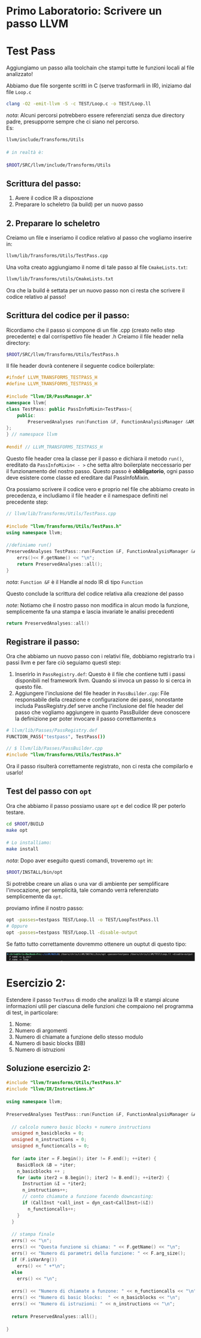 # Primo Laboratorio: Scrivere un passo LLVM

# Test Pass

Aggiungiamo un passo alla toolchain che stampi tutte le funzioni locali al file analizzato!

Abbiamo due file sorgente scritti in C (serve trasformarli in IR), iniziamo dal file `Loop.c`

```bash
clang -O2 -emit-llvm -S -c TEST/Loop.c -o TEST/Loop.ll
```

_nota_: Alcuni percorsi potrebbero essere referenziati senza due directory padre, presupporre sempre che ci siano nel percorso.  
Es:

```bash
llvm/include/Transforms/Utils

# in realtà è:

$ROOT/SRC/llvm/include/Transforms/Utils
```

## Scrittura del passo:

1. Avere il codice IR a disposzione
2. Preparare lo scheletro (la build) per un nuovo passo

## 2. Preparare lo scheletro

Creiamo un file e inseriamo il codice relativo al passo che vogliamo inserire in:

```bash
llvm/lib/Transforms/Utils/TestPass.cpp
```

Una volta creato aggiungiamo il nome di tale passo al file `CmakeLists.txt`:

```bash
llvm/lib/Transforms/utils/CmakeLists.txt
```

Ora che la build è settata per un nuovo passo non ci resta che scrivere il codice relativo al passo!

## Scrittura del codice per il passo:

Ricordiamo che il passo si compone di un file .cpp (creato nello step precedente) e dal corrispettivo file header .h
Creiamo il file header nella directory:

```bash
$ROOT/SRC/llvm/Transforms/Utils/TestPass.h
```

Il file header dovrà contenere il seguente codice boilerplate:

```c++
#ifndef LLVM_TRANSFORMS_TESTPASS_H
#define LLVM_TRANSFORMS_TESTPASS_H

#include "llvm/IR/PassManager.h"
namespace llvm{
class TestPass: public PassInfoMixin<TestPass>{
    public:
        PreservedAnalyses run(Function &F, FunctionAnalysisManager &AM);
};
} // namespace llvm

#endif // LLVM_TRANSFORMS_TESTPASS_H
```

Questo file header crea la classe per il passo e dichiara il metodo `run()`, ereditato da `PassInfoMixin< - >` che setta altro boilerplate neccessario per il funzionamento del nostro passo. Questo passo è **obbligatorio**, ogni passo deve esistere come classe ed ereditare dal PassInfoMixin.

Ora possiamo scrivere il codice vero e proprio nel file che abbiamo creato in precedenza, e includiamo il file header e il namespace definiti nel precedente step:

```c++
// llvm/lib/Transforms/Utils/TestPass.cpp

#include "llvm/Transforms/Utils/TestPass.h"
using namespace llvm;

//definiamo run()
PreservedAnalyses TestPass::run(Function &F, FunctionAnalysisManager &AM) {
    errs()<< F.getName() << "\n";
    return PreservedAnalyses::all();
}
```

_nota_: `Function &F` è il Handle al nodo IR di tipo `Function`

Questo conclude la scrittura del codice relativa alla creazione del passo

_note_: Notiamo che il nostro passo non modifica in alcun modo la funzione, semplicemente fa una stampa e lascia invariate le analisi precedenti

```c++
return PreservedAnalyses::all()
```

## Registrare il passo:

Ora che abbiamo un nuovo passo con i relativi file, dobbiamo registrarlo tra i passi llvm e per fare ciò seguiamo questi step:

1. Inserirlo in `PassRegistry.def`: Questo è il file che contiene tutti i passi disponibili nel framework llvm. Quando si invoca un passo lo si cerca in questo file.
2. Aggiungere l'inclusione del file header in `PassBuilder.cpp`: File responsabile della creazione e configurazione dei passi, nonostante includa PassRegistry.def serve anche l'inclusione del file header del passo che vogliamo aggiungere in quanto PassBuilder deve conoscere la definizione per poter invocare il passo correttamente.s

```bash
# llvm/lib/Passes/PassRegistry.def
FUNCTION_PASS("testpass", TestPass())
```

```c++
// $ llvm/lib/Passes/PassBuilder.cpp
#include "llvm/Transforms/Utils/TestPass.h"
```

Ora il passo risulterà correttamente registrato, non ci resta che compilarlo e usarlo!

## Test del passo con `opt`

Ora che abbiamo il passo possiamo usare `opt` e del codice IR per poterlo testare.

```bash
cd $ROOT/BUILD
make opt

# Lo installiamo:
make install
```

_nota_: Dopo aver eseguito questi comandi, troveremo `opt` in:

```bash
$ROOT/INSTALL/bin/opt
```

Si potrebbe creare un alias o una var di ambiente per semplificare l'invocazione, per semplicità, tale comando verrà referenziato semplicemente da `opt`.

proviamo infine il nostro passo:

```bash
opt -passes=testpass TEST/Loop.ll -o TEST/LoopTestPass.ll
# Oppure
opt -passes=testpass TEST/Loop.ll -disable-output

```

Se fatto tutto correttamente dovremmo ottenere un ouptut di questo tipo:

![testpass output](../../images/TestPass.png)

# Esercizio 2:

Estendere il passo `TestPass` di modo che analizzi la IR e stampi alcune informazioni utili per ciascuna delle funzioni che compaiono nel programma di test, in particolare:

1. Nome:
2. Numero di argomenti
3. Numero di chiamate a funzione dello stesso modulo
4. Numero di basic blocks (BB)
5. Numero di istruzioni

## Soluzione esercizio 2:

```c++
#include "llvm/Transforms/Utils/TestPass.h"
#include "llvm/IR/Instructions.h"

using namespace llvm;

PreservedAnalyses TestPass::run(Function &F, FunctionAnalysisManager &AM) {

  // calcolo numero basic blocks + numero instructions
  unsigned n_basicblocks = 0;
  unsigned n_instructions = 0;
  unsigned n_functioncalls = 0;

  for (auto iter = F.begin(); iter != F.end(); ++iter) {
    BasicBlock &B = *iter;
    n_basicblocks ++ ;
    for (auto iter2 = B.begin(); iter2 != B.end(); ++iter2) {
      Instruction &I = *iter2;
      n_instructions++;
      // conto chiamate a funzione facendo downcasting:
      if (CallInst *call_inst = dyn_cast<CallInst>(&I))
        n_functioncalls++;
    }
  }

  // stampa finale
  errs() << "\n";
  errs() << "Questa funzione si chiama: " << F.getName() << "\n";
  errs() << "Numero di parametri della funzione: " << F.arg_size();
  if (F.isVarArg())
    errs() << " +*\n";
  else
    errs() << "\n";

  errs() << "Numero di chiamate a funzone: " << n_functioncalls << "\n";
  errs() << "Numero di basic blocks:  " << n_basicblocks << "\n";
  errs() << "Numero di istruzioni: " << n_instructions << "\n";

  return PreservedAnalyses::all();

}
```
